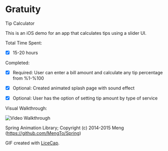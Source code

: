 # Gratuity 
Tip Calculator

This is an iOS demo for an app that calculates tips using a slider UI.

Total Time Spent: 
  * [x] 15-20 hours 

Completed:
  * [x] Required: User can enter a bill amount and calculate any tip percentage from %1-%100
 
  * [x] Optional: Created animated splash page with sound effect
 
  * [x] Optional: User has the option of setting tip amount by type of service  


Visual Walkthrough:

![Video Walkthrough](https://cloud.githubusercontent.com/assets/9056938/8636841/41d2e5e4-282b-11e5-849f-eeaa7333b959.gif)

Spring Animation Library; Copyright (c) 2014-2015 Meng (https://github.com/MengTo/Spring)

GIF created with [LiceCap](http://www.cockos.com/licecap/).
